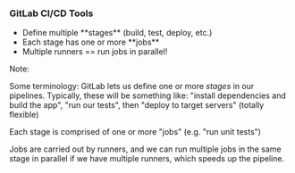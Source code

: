 ### GitLab CI/CD Tools

* <!-- .element: class="fragment" --> Define multiple **stages** (build, test, deploy, etc.)
* <!-- .element: class="fragment" --> Each stage has one or more **jobs**
* <!-- .element: class="fragment" --> Multiple runners == run jobs in parallel!

Note:

Some terminology: GitLab lets us define one or more *stages* in our pipelines. Typically, these will be something like: "install dependencies and build the app", "run our tests", then "deploy to target servers" (totally flexible)

Each stage is comprised of one or more "jobs" (e.g. "run unit tests")

Jobs are carried out by runners, and we can run multiple jobs in the same stage in parallel if we have multiple runners, which speeds up the pipeline.
